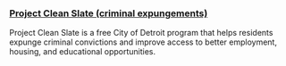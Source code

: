 ### [Project Clean Slate (criminal expungements)](https://detroitmi.gov/departments/law-department/project-clean-slate)

Project Clean Slate is a free City of Detroit program that helps residents expunge criminal convictions and improve access to better employment, housing, and educational opportunities.